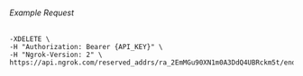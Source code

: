 
###### Example Request
```curl \
-XDELETE \
-H "Authorization: Bearer {API_KEY}" \
-H "Ngrok-Version: 2" \
https://api.ngrok.com/reserved_addrs/ra_2EmMGu90XN1m0A3DdQ4UBRckm5t/endpoint_configuration
